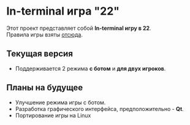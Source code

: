 # In-terminal игра "22"

Этот проект представляет собой **In-terminal игру в 22**.  
Правила игры взяты [отсюда](https://vk.com/@22xgame-22-spb-pravila-igry).

## Текущая версия
- Поддерживается 2 режима **с ботом** и **для двух игроков**.

## Планы на будущее
- Улучшение режима игры с ботом.
- Разработка графического интерфейса, предположительно - **Qt**.
- Портирование игры на Linux
